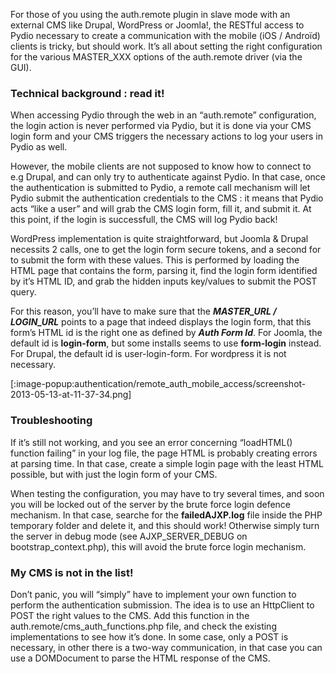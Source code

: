For those of you using the auth.remote plugin in slave mode with an external CMS like Drupal, WordPress or Joomla!, the RESTful access to Pydio necessary to create a communication with the mobile (iOS / Androïd) clients is tricky, but should work. It’s all about setting the right configuration for the various MASTER_XXX options of the auth.remote driver (via the GUI).

### Technical background : read it!
When accessing Pydio through the web in an “auth.remote” configuration, the login action is never performed via Pydio, but it is done via your CMS login form and your CMS triggers the necessary actions to log your users in Pydio as well.

However,  the mobile clients are not supposed to know how to connect to e.g Drupal, and can only try to authenticate against Pydio.  In that case, once the authentication is submitted to Pydio, a remote call mechanism  will let Pydio submit  the authentication credentials to the CMS :  it means that Pydio acts “like a user” and will grab the CMS login form, fill it, and submit it. At this point, if the login is successfull, the CMS will log Pydio back!

WordPress implementation is quite straightforward, but Joomla & Drupal necessits 2 calls, one to get the login form secure tokens, and a second for to submit the form with these values. This is performed by loading the HTML page that contains the form, parsing it, find the login form identified by it’s HTML ID, and grab the hidden inputs key/values to submit the POST query.

For this reason, you’ll have to make sure that the **_MASTER_URL / LOGIN_URL_** points to a page that indeed displays the login form, that this form’s HTML id is the right one as defined by **_Auth Form Id_**. For Joomla, the default id is **login-form**, but some installs seems to use **form-login** instead. For Drupal, the default id is user-login-form. For wordpress it is not necessary.

[:image-popup:authentication/remote_auth_mobile_access/screenshot-2013-05-13-at-11-37-34.png]

### Troubleshooting
If it’s still not working, and you see an error concerning  “loadHTML() function failing” in your log file, the page HTML is probably creating errors at parsing time. In that case, create a simple login page with the least HTML possible, but with just the login form of your CMS.

When testing the configuration, you may have to try several times, and soon you will be locked out of the server by the brute force login defence mechanism. In that case, searche for the **failedAJXP.log** file inside the PHP temporary folder and delete it, and this should work! Otherwise simply turn the server in debug mode (see AJXP_SERVER_DEBUG on bootstrap_context.php), this will avoid the brute force login mechanism.

### My CMS is not in the list!
Don’t panic, you will “simply” have to implement your own function to perform the authentication submission. The idea is to use an HttpClient to POST the right values to the CMS. Add this function in the auth.remote/cms_auth_functions.php file, and check the existing implementations to see how it’s done. In some case, only a POST is necessary, in other there is a two-way communication, in that case you can use a DOMDocument to parse the HTML response of the CMS.